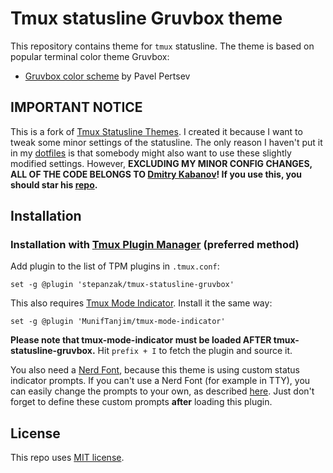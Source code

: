 # Tmux statusline Gruvbox theme

This repository contains theme for `tmux` statusline. The theme is based
on popular terminal color theme Gruvbox:

-   [Gruvbox color scheme](https://github.com/morhetz/gruvbox-contrib)
    by Pavel Pertsev

## IMPORTANT NOTICE
This is a fork of [Tmux Statusline Themes](https://github.com/dmitry-kabanov/tmux-statusline-themes).
I created it because I want to tweak some minor settings of the statusline.
The only reason I haven't put it in my [dotfiles](https://github.com/stepanzak/dotfiles) is that
somebody might also want to use these slightly modified settings.
However, **EXCLUDING MY MINOR CONFIG CHANGES, ALL OF THE CODE BELONGS TO [Dmitry Kabanov](https://github.com/dmitry-kabanov)!
If you use this, you should star his [repo](https://github.com/dmitry-kabanov/tmux-statusline-themes).**

## Installation

### Installation with [Tmux Plugin Manager](https://github.com/tmux-plugins/tpm) (preferred method)

Add plugin to the list of TPM plugins in `.tmux.conf`:

    set -g @plugin 'stepanzak/tmux-statusline-gruvbox'
This also requires [Tmux Mode Indicator](https://github.com/MunifTanjim/tmux-mode-indicator).
Install it the same way:

    set -g @plugin 'MunifTanjim/tmux-mode-indicator'

**Please note that tmux-mode-indicator must be loaded AFTER tmux-statusline-gruvbox.**
Hit `prefix + I` to fetch the plugin and source it.

You also need a [Nerd Font](https://www.nerdfonts.com/), because this theme is using custom status indicator prompts.
If you can't use a Nerd Font (for example in TTY), you can easily change the prompts to your own, as described [here](https://github.com/MunifTanjim/tmux-mode-indicator#configuration-options).
Just don't forget to define these custom prompts **after** loading this plugin.

## License

This repo uses [MIT license](LICENSE).
